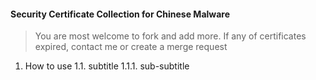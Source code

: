 #### Security Certificate Collection for Chinese Malware

> You are most welcome to fork and add more. If any of certificates expired, contact me or create a merge request

1. How to use
1.1. subtitle
1.1.1. sub-subtitle